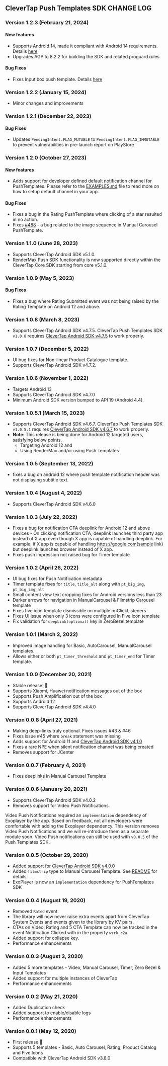 ## CleverTap Push Templates SDK CHANGE LOG

### Version 1.2.3 (February 21, 2024)

#### New features

* Supports Android 14, made it compliant with Android 14 requirements. Details [here](https://developer.android.com/about/versions/14/summary)
* Upgrades AGP to 8.2.2 for building the SDK and related proguard rules

#### Bug Fixes
* Fixes Input box push template. Details [here](https://developer.clevertap.com/docs/push-templates-android#input-box-template)

### Version 1.2.2 (January 15, 2024)

* Minor changes and improvements

### Version 1.2.1 (December 22, 2023)

#### Bug Fixes

* Updates `PendingIntent.FLAG_MUTABLE` to `PendingIntent.FLAG_IMMUTABLE` to prevent vulnerabilities in pre-launch
  report on PlayStore

### Version 1.2.0 (October 27, 2023)

#### New features

* Adds support for developer defined default notification channel for PushTemplates. Please refer to
  the [EXAMPLES.md](EXAMPLES.md#push-notifications) file to read more on how to setup default
  channel in your app.
#### Bug Fixes
* Fixes a bug in the Rating PushTemplate where clicking of a star resulted in no action.
* Fixes [#488](https://github.com/CleverTap/clevertap-android-sdk/issues/488) - a bug related to the image sequence in Manual Carousel PushTemplate.

### Version 1.1.0 (June 28, 2023)

* Supports CleverTap Android SDK v5.1.0.
* RenderMax Push SDK functionality is now supported directly within the CleverTap Core SDK starting
  from core v5.1.0.

### Version 1.0.9 (May 5, 2023)

#### Bug Fixes

* Fixes a bug where Rating Submitted event was not being raised by the Rating Template on Android 12
  and above.

### Version 1.0.8 (March 8, 2023)

* Supports CleverTap Android SDK v4.7.5. CleverTap Push Templates SDK `v1.0.8`
  requires [CleverTap Android SDK v4.7.5](https://github.com/CleverTap/clevertap-android-sdk/blob/master/docs/CTCORECHANGELOG.md)
  to work properly.

### Version 1.0.7 (December 5, 2022)

* UI bug fixes for Non-linear Product Catalogue template.
* Supports CleverTap Android SDK v4.7.2.

### Version 1.0.6 (November 1, 2022)
* Targets Android 13
* Supports CleverTap Android SDK v4.7.0
* Minimum Android SDK version bumped to API 19 (Android 4.4).

### Version 1.0.5.1 (March 15, 2023)
* Supports CleverTap Android SDK v4.6.7. CleverTap Push Templates SDK `v1.0.5.1` requires [CleverTap Android SDK v4.6.7](https://github.com/CleverTap/clevertap-android-sdk/blob/master_android12/docs/CTCORECHANGELOG.md) to work properly.
* **Note:** This release is being done for Android 12 targeted users, satisfying below points.
  * Targeting Android 12 and
  * Using RenderMax and/or using Push Templates

### Version 1.0.5 (September 13, 2022)
* fixes a bug on android 12 where push template notification header was not displaying subtitle text.

### Version 1.0.4 (August 4, 2022)
* Supports CleverTap Android SDK v4.6.0

### Version 1.0.3 (July 22, 2022)
* Fixes a bug for notification CTA deeplink for Android 12 and above devices - On clicking notification CTA, deeplink launches third party app instead of X app even though X app is capable of handling deeplink. For example, if X app is capable of handling https://google.com(sample link) but deeplink launches browser instead of X app.
* Fixes push impression not raised bug for Timer template

### Version 1.0.2 (April 26, 2022)
* UI bug fixes for Push Notification metadata
* Timer template fixes for `title`, `title_alt` along with `pt_big_img`, `pt_big_img_alt`
* Small content view text cropping fixes for Android versions less than 23
* Darker arrows for navigation in ManualCarousel & Filmstrip Carousel template
* Fixes five icon template dismissible on multiple onClickListeners
* Fixes UI issue when only 3 icons were configured in Five icon template
* Fix validation for `deepLink(optional)` key in ZeroBezel template

### Version 1.0.1 (March 2, 2022)
* Improved image handling for Basic, AutoCarousel, ManualCarousel templates.
* Allows either or both  `pt_timer_threshold` and `pt_timer_end` for Timer template.

### Version 1.0.0 (December 20, 2021)
* Stable release! 🎉
* Supports Xiaomi, Huawei notification messages out of the box
* Supports Push Amplification out of the box
* Supports Android 12
* Supports CleverTap Android SDK v4.4.0

### Version 0.0.8 (April 27, 2021)
* Making deep-links truly optional. Fixes issues #43 & #46
* Fixes issue #45 where `break` statement was missing
* Adds support for Android 11 and [CleverTap Android SDK v4.1.0](https://github.com/CleverTap/clevertap-android-sdk/blob/master/docs/CTCORECHANGELOG.md)
* Fixes a rare NPE when silent notification channel was being created
* Removes support for JCenter

### Version 0.0.7 (February 4, 2021)
* Fixes deeplinks in Manual Carousel Template

### Version 0.0.6 (January 20, 2021)
* Supports CleverTap Android SDK v4.0.2
* Removes support for Video Push Notifications.

Video Push Notifications required an `implementation` dependency of Exoplayer by the app.
Based on feedback, not all developers were comfortable with adding the Exoplayer dependency.
This version removes Video Push Notifications and we will re-introduce them as a separate module soon.
Video Push notifications can still be used with `v0.0.5` of the Push Templates SDK.

### Version 0.0.5 (October 29, 2020)
* Added support for [CleverTap Android SDK v4.0.0](https://github.com/CleverTap/clevertap-android-sdk/blob/master/docs/CTV4CHANGES.md)
* Added `filmstrip` type to Manual Carousel Template. See [README](https://github.com/CleverTap/PushTemplates/blob/master/README.md) for details.
* ExoPlayer is now an `implementation` dependency for PushTemplates SDK

### Version 0.0.4 (August 19, 2020)
* Removed `Rated` event.
* The library will now never raise extra events apart from CleverTap System Events and events given to the library by KV pairs.
* CTAs on Video, Rating and 5 CTA Template can now be tracked in the event Notification Clicked with in the property `wzrk_c2a`.
* Added support for collapse key.
* Performance enhancements

### Version 0.0.3 (August 3, 2020)
* Added 5 more templates - Video, Manual Carousel, Timer, Zero Bezel & Input Templates
* Added support for multiple instances of CleverTap
* Performance enhancements

### Version 0.0.2 (May 21, 2020)
* Added Duplication check
* Added support to enable/disable logs
* Performance enhancements

### Version 0.0.1 (May 12, 2020)
* First release :tada:
* Supports 5 templates - Basic, Auto Carousel, Rating, Product Catalog and Five Icons
* Compatible with CleverTap Android SDK v3.8.0